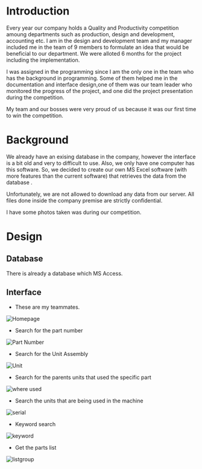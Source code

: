 # Introduction
Every year our company holds a Quality and Productivity competition amoung departments such as production, design and development, accounting etc.
I am in the design and development team and my manager included me in the team of 9 members to formulate an idea that would be beneficial to our department.
We were alloted 6 months for the project including the implementation.

I was assigned in the programming since I am the only one in the team who has the background in programming.
Some of them helped me in the documentation and interface design,one of them was our team leader who monitored the progress of the project, and one did the project presentation during the competition.

My team and our bosses were very proud of us because it was our first time to win the competition.

# Background

We already have an exising database in the company, however the interface is a bit old and very to difficult to use. Also, we only have one computer has this software. 
So, we decided to create our own MS Excel software (with more features than the current software) that retrieves the data from the database .

Unfortunately, we are not allowed to download any data from our server.
All files done inside the company premise are strictly confidential.

I have some photos taken was during our competition.


# Design

## Database
There is already a database which MS Access.

## Interface

* These are my teammates.

![Homepage](/images/20200422_073916.jpg)


* Search for the part number

![Part Number](/images/20200422_073932.jpg)

* Search for the Unit Assembly

![Unit](/images/20200422_074041.jpg)

* Search for the parents units that used the specific part

![where used](/images/20200422_074049.jpg)

* Search the units that are being used in the machine

![serial](/images/20200422_074056.jpg)

* Keyword search

![keyword](/images/20200422_074119.jpg)

* Get the parts list

![listgroup](/images/20200422_074129.jpg)
